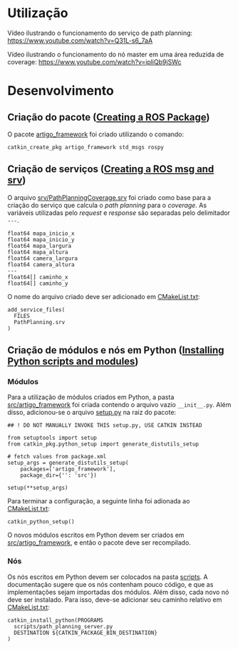 # Utilização

Vídeo ilustrando o funcionamento do serviço de path planning: https://www.youtube.com/watch?v=Q31L-s6_7aA

Vídeo ilustrando o funcionamento do nó master em uma área reduzida de coverage: https://www.youtube.com/watch?v=ipliQb9jSWc

# Desenvolvimento
## Criação do pacote ([Creating a ROS Package][criar_pacote])
O pacote [artigo_framework][artigo_framework] foi criado utilizando o comando:

	catkin_create_pkg artigo_framework std_msgs rospy

## Criação de serviços ([Creating a ROS msg and srv][criar_pacote])
O arquivo [srv/PathPlanningCoverage.srv][path_planning_coverage] foi criado como base para a criação do serviço que calcula o _path planning_ para o _coverage_. As variáveis utilizadas pelo _request_ e _response_ são separadas pelo delimitador `---`.

	float64 mapa_inicio_x
	float64 mapa_inicio_y
	float64 mapa_largura
	float64 mapa_altura
	float64 camera_largura
	float64 camera_altura
	---
	float64[] caminho_x
	float64[] caminho_y

O nome do arquivo criado deve ser adicionado em [CMakeList.txt][CMakeList_pacote]:

	add_service_files(
	  FILES
	  PathPlanning.srv
	)

## Criação de módulos e nós em Python ([Installing Python scripts and modules][modulos_python])
### Módulos
Para a utilização de módulos criados em Python, a pasta [src/artigo_framework][src] foi criada contendo o arquivo vazio `__init__.py`. Além disso, adicionou-se o arquivo [setup.py][setup] na raiz do pacote:

	## ! DO NOT MANUALLY INVOKE THIS setup.py, USE CATKIN INSTEAD

	from setuptools import setup
	from catkin_pkg.python_setup import generate_distutils_setup

	# fetch values from package.xml
	setup_args = generate_distutils_setup(
	    packages=['artigo_framework'],
	    package_dir={'': 'src'})

	setup(**setup_args)

Para terminar a configuração, a seguinte linha foi adionada ao [CMakeList.txt][CMakeList_pacote]:

	catkin_python_setup()

O novos módulos escritos em Python devem ser criados em [src/artigo_framework][src], e então o pacote deve ser recompilado.

### Nós
Os nós escritos em Python devem ser colocados na pasta [scripts][scripts]. A documentação sugere que os nós contenham pouco código, e que as implementações sejam importadas dos módulos. Além disso, cada novo nó deve ser instalado. Para isso, deve-se adicionar seu caminho relativo em [CMakeList.txt][CMakeList_pacote]:

	catkin_install_python(PROGRAMS
	  scripts/path_planning_server.py
	  DESTINATION ${CATKIN_PACKAGE_BIN_DESTINATION}
	)

[artigo_framework]: <https://github.com/Igz72/artigo_framework>
[CMakeList_pacote]: <https://github.com/Igz72/artigo_framework/blob/main/CMakeLists.txt>
[path_planning_coverage]: <https://github.com/Igz72/artigo_framework/blob/main/srv/PathPlanningCoverage.srv>
[src]: <https://github.com/Igz72/artigo_framework/tree/main/src/artigo_framework>
[setup]: <https://github.com/Igz72/artigo_framework/blob/main/setup.py>
[scripts]: <https://github.com/Igz72/artigo_framework/tree/main/scripts>

[criar_pacote]: <http://wiki.ros.org/ROS/Tutorials/CreatingPackage>
[criar_servico]: <http://wiki.ros.org/ROS/Tutorials/CreatingMsgAndSrv>
[modulos_python]: <http://docs.ros.org/en/api/catkin/html/howto/format2/installing_python.html#installing-python-scripts-and-modules>
